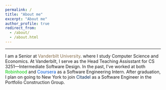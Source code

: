 ```yaml
---
permalink: /
title: "About me"
excerpt: "About me"
author_profile: true
redirect_from: 
  - /about/
  - /about.html
---
```

---

I am a Senior at <span style="color: #866D4B">Vanderbilt University</span>. where I study Computer Science and Economics. At Vanderbilt, I serve as the Head Teaching Assisstant for CS 3251—Intermediate Software Design. In the past, I've worked at both <span style="color: #00c805">Robinhood</span> and <span style="color: #0056D2">Coursera</span> as a Software Engineering Intern. After graduation, I plan on going to New York to join <span style="color: #002856">Citadel</span> as a Software Engineer in the Portfolio Construction Group. 